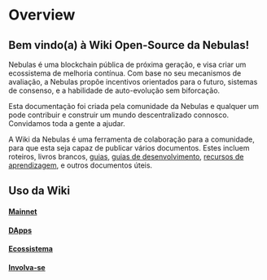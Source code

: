 # Overview

## Bem vindo(a) à Wiki Open-Source da Nebulas!


Nebulas é uma blockchain pública de próxima geração, e visa criar um ecossistema de melhoria contínua. Com base no seu mecanismos de avaliação, a Nebulas propõe incentivos orientados para o futuro, sistemas de consenso, e a habilidade de auto-evolução sem biforcação.

Esta documentação foi criada pela comunidade da Nebulas e qualquer um pode contribuir e construir um mundo descentralizado connosco. Convidamos toda a gente a ajudar.

A Wiki da Nebulas é uma ferramenta de colaboração para a comunidade, para que esta seja capaz de publicar vários documentos. Estes incluem roteiros, livros brancos, [guias](wiki-using-guide.html), [guias de desenvolvimento](dapp-development/README.html), [recursos de aprendizagem](dapp-development/learning-resources.html), e outros documentos úteis.


## Uso da Wiki

#### [Mainnet](go-nebulas/README.html) 

#### [DApps](dapp-development/README.html)

#### [Ecossistema](ecosystem/README.html)

#### [Involva-se](how-to-contribute.html)
